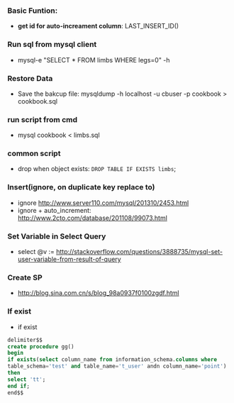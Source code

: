 ### Basic Funtion:
* **get id for auto-increament column**: LAST_INSERT_ID()

### Run sql from **mysql** client
* mysql-e "SELECT * FROM limbs WHERE legs=0" <database> -h <host>

### Restore Data
* Save the bakcup file: mysqldump -h localhost -u cbuser -p cookbook > cookbook.sql


### run script from cmd
* mysql cookbook < limbs.sql


### common script
* drop when object exists: ```DROP TABLE IF EXISTS limbs```;


### Insert(ignore, on duplicate key replace to)
* ignore http://www.server110.com/mysql/201310/2453.html
* ignore + auto_increment: http://www.2cto.com/database/201108/99073.html


### Set Variable in Select Query
* select @v := <expr>  http://stackoverflow.com/questions/3888735/mysql-set-user-variable-from-result-of-query


### Create SP
* http://blog.sina.com.cn/s/blog_98a0937f0100zgdf.html


### If exist
* if exist 
```sql
delimiter$$
create procedure gg()
begin
if exists(select column_name from information_schema.columns where 
table_schema='test' and table_name='t_user' andn column_name='point')
then
select 'tt';
end if;
end$$
```
